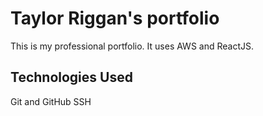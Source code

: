 # Taylor Riggan's portfolio

This is my professional portfolio.  It uses AWS and ReactJS.

## Technologies Used

Git and GitHub
SSH
